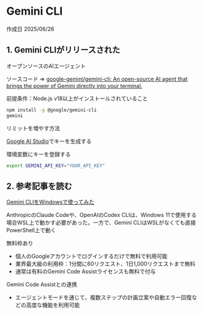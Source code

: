 # Gemini CLI

作成日 2025/06/26

## 1. Gemini CLIがリリースされた

オープンソースのAIエージェント

ソースコード => [google-gemini/gemini-cli: An open-source AI agent that brings the power of Gemini directly into your terminal.](https://github.com/google-gemini/gemini-cli/)

前提条件：Node.js v18以上がインストールされていること

```bash
npm install -g @google/gemini-cli
gemini
```

リミットを増やす方法

[Google AI Studio](https://aistudio.google.com/apikey)でキーを生成する

環境変数にキーを登録する

```bash
export GEMINI_API_KEY="YOUR_API_KEY"
```

## 2. 参考記事を読む

[Gemini CLIをWindowsで使ってみた](https://zenn.dev/acntechjp/articles/ac9b77b935e696)

AnthropicのClaude Codeや、OpenAIのCodex CLIは、Windows 11で使用する場合WSL上で動かす必要があった。一方で、Gemini CLIはWSLがなくても直接PowerShell上で動く

無料枠あり

- 個人のGoogleアカウントでログインするだけで無料で利用可能
- 業界最大級の利用枠：1分間に60リクエスト、1日1,000リクエストまで無料
- 通常は有料のGemini Code Assistライセンスも無料で付与

Gemini Code Assistとの連携

- エージェントモードを通じて、複数ステップの計画立案や自動エラー回復などの高度な機能を利用可能
